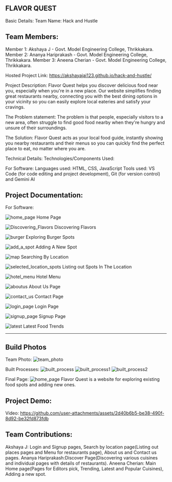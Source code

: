 FLAVOR QUEST
------------

Basic Details:
Team Name: Hack and Hustle

Team Members:
--
Member 1: Akshaya J - Govt. Model Engineering College, Thrikkakara.
Member 2: Ananya Hariprakash - Govt. Model Engineering College, Thrikkakara.
Member 3: Aneena Cherian - Govt. Model Engineering College, Thrikkakara.

Hosted Project Link:
https://akshayajai123.github.io/hack-and-hustle/

Project Description:
Flavor Quest helps you discover delicious food near you, especially when you're in a new place.
Our website simplifies finding great restaurants nearby, connecting you with the best dining options in your vicinity so you can easily explore local eateries and satisfy your cravings.

The Problem statement:
The problem is that people, especially visitors to a new area, often struggle to find good food nearby when they're hungry and unsure of their surroundings.

The Solution:
Flavor Quest acts as your local food guide, instantly showing you nearby restaurants and their menus so you can quickly find the perfect place to eat, no matter where you are.

Technical Details:
Technologies/Components Used:

For Software:
Languages used:  HTML, CSS, JavaScript
Tools used: VS Code (for code editing and project development), Git (for version control) and Gemini AI

Project Documentation:
--
For Software:

![home_page](https://github.com/user-attachments/assets/9b03c164-58fd-43e8-8fb4-a0c94e57e4ca)
Home Page

![Discovering_Flavors](https://github.com/user-attachments/assets/1043c3c9-01db-479f-a952-e4e6922e19a0)
Discovering Flavors

![burger](https://github.com/user-attachments/assets/08c5a377-3eb5-4a90-8fc1-69aa11657229)
Exploring Burger Spots

![add_a_spot](https://github.com/user-attachments/assets/2e9a54f1-1df5-4695-907d-86ee023e9813)
Adding A New Spot

![map](https://github.com/user-attachments/assets/92410a4c-09b0-4ce9-8045-336c100553b6)
Searching By Location

![selected_location_spots](https://github.com/user-attachments/assets/13cd916c-1394-40e6-b338-f3a82c225f5c)
Listing out Spots In The Location

![hotel_menu](https://github.com/user-attachments/assets/689452bd-9a09-456e-a08e-2dc5671d8083)
Hotel Menu

![aboutus](https://github.com/user-attachments/assets/f3bcc3de-671c-4842-aa88-2a362409bb27)
About Us Page

![contact_us](https://github.com/user-attachments/assets/844b930b-511f-4280-8249-840f086f2fbf)
Contact Page

![login_page](https://github.com/user-attachments/assets/1169eb5c-ae91-43ec-9756-5921af798924)
Login Page

![signup_page](https://github.com/user-attachments/assets/83abb666-9d67-4983-94f7-81364172336f)
Signup Page

![latest](https://github.com/user-attachments/assets/14c8f133-d396-42c4-bdb2-fec2592a26a7)
Latest Food Trends


-----------
Build Photos
----
Team Photo:
![team_photo](https://github.com/user-attachments/assets/c5a4b6c2-a6cb-4fe3-b854-b417ec1e5c27)

Built Processes:
![built_process](https://github.com/user-attachments/assets/85818980-4ec7-4ca9-bdbf-1715d6b4252f)
![built_process1](https://github.com/user-attachments/assets/396a0030-581d-464b-b335-e2d8cce58440)
![built_process2](https://github.com/user-attachments/assets/af890d6f-3e02-459a-9a2b-2558576fa0a0)

Final Page:
![home_page](https://github.com/user-attachments/assets/96c8d3fe-8c45-46b9-abcc-3ace1b3a19b1)
Flavor Quest is a website for exploring existing food spots and adding new ones.



Project Demo:
--
Video:
https://github.com/user-attachments/assets/2d40b6b5-be38-490f-8d92-be32fd873fdb


Team Contributions:
--
Akshaya J: Login and Signup pages, Search by location page(Listing out places pages and Menu for restaurants page), About us and Contact us pages.
Ananya Hariprakash:Discover Page(Discovering various cuisines and individual pages with details of restaurants).
Aneena Cherian: Main Home page(Pages for Editors pick, Trending, Latest and Popular Cuisines), Adding a new spot.


